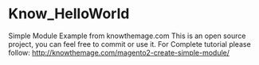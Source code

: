 # Know_HelloWorld
Simple Module Example from knowthemage.com
This is an open source project, you can feel free to commit or use it.
For Complete tutorial please follow: http://knowthemage.com/magento2-create-simple-module/
